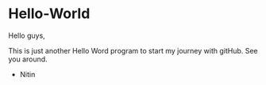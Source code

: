 # Hello-World

Hello guys,

This is just another Hello Word program to start my journey with gitHub.
See you around.

- Nitin
